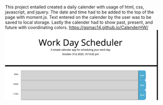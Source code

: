 This project entailed created a daily calender with usage of html, css, javascript, and jquery. The date and time had to be added to the top of the page with moment.js. Text entered on the calender by the user was to be saved to local storage. Lastly the calender had to show past, present, and future with coordinating colors. 
https://gsmac14.github.io/CalenderHW/
![Alt text](/images/planner.png)